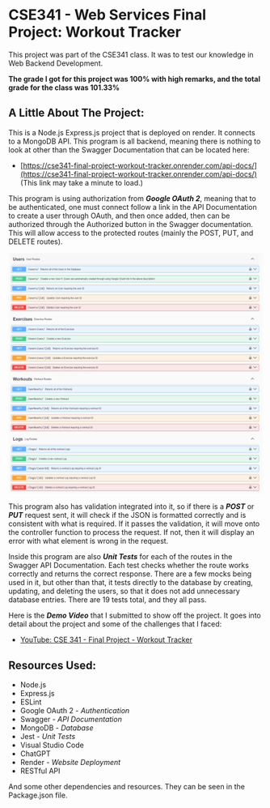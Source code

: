 # CSE341 - Web Services Final Project: Workout Tracker 

This project was part of the CSE341 class. It was to test our knowledge in Web Backend Development. 

**The grade I got for this project was 100% with high remarks, and the total grade for the class was 101.33%**


## A Little About The Project:
This is a Node.js Express.js project that is deployed on render. It connects to a MongoDB API. This program is all backend, meaning there is nothing to look at other than the Swagger Documentation that can be located here: 

* [https://cse341-final-project-workout-tracker.onrender.com/api-docs/](https://cse341-final-project-workout-tracker.onrender.com/api-docs/) (This link may take a minute to load.)

This program is using authorization from ***Google OAuth 2***, meaning that to be authenticated, one must connect follow a link in the API Documentation to create a user through OAuth, and then once added, then can be authorized through the Authorized button in the Swagger documentation. This will allow access to the protected routes (mainly the POST, PUT, and DELETE routes).

<!-- Swagger Documentation Image -->
<img src="SwaggerDocumentation.png" alt="image" width="600"/>

This program also has validation integrated into it, so if there is a ***POST*** or ***PUT*** request sent, it will check if the JSON is formatted correctly and is consistent with what is required. If it passes the validation, it will move onto the controller function to process the request. If not, then it will display an error with what element is wrong in the request.

Inside this program are also ***Unit Tests*** for each of the routes in the Swagger API Documentation. Each test checks whether the route works correctly and returns the correct response. There are a few mocks being used in it, but other than that, it tests directly to the database by creating, updating, and deleting the users, so that it does not add unnecessary database entries. There are 19 tests total, and they all pass.

Here is the ***Demo Video*** that I submitted to show off the project. It goes into detail about the project and some of the challenges that I faced: 
* [YouTube: CSE 341 - Final Project - Workout Tracker](https://www.youtube.com/watch?v=doYIXvnF7fU&list=PLPE1QSGfgkqzt2ZOL1YVs88NRuCPuE96I&index=11)


## Resources Used:
* Node.js
* Express.js
* ESLint
* Google OAuth 2 - *Authentication*
* Swagger - *API Documentation*
* MongoDB - *Database*
* Jest - *Unit Tests*
* Visual Studio Code
* ChatGPT
* Render - *Website Deployment*
* RESTful API

And some other dependencies and resources. They can be seen in the Package.json file.